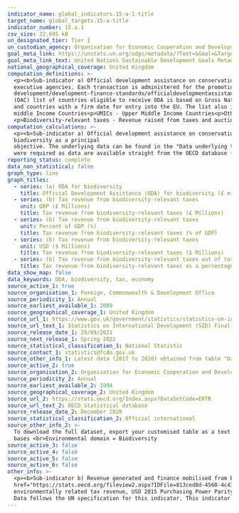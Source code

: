 ```yaml
---
indicator_name: global_indicators.15-a-1-title
target_name: global_targets.15-a-title
indicator_number: 15.a.1
csv_size: 22.695 kB
un_designated_tier: Tier I
un_custodian_agency: Organisation for Economic Cooperation and Development (OECD)
goal_meta_link: https://unstats.un.org/sdgs/metadata/?Text=&Goal=&Target=15.a
goal_meta_link_text: United Nations Sustainable Development Goals Metadata
national_geographical_coverage: United Kingdom
computation_definitions: >-
  <p><b>Sub-indicator a) Official development assistance on conservation and sustainable use of biodiversity</b><p>Official Development Assistance (ODA) - Resource flows to developing countries and multilateral organisations provided by official agencies (e.g. the UK Government) or their
  executive agencies. Each transaction is administered for the promotion of the economic development and welfare of developing countries and is concessional in character. More information on ODA can be found on the <a href="http://www.oecd.org/development/financing-sustainable-
  development/development-finance-standards/officialdevelopmentassistancedefinitionandcoverage.htm">OECD website</a>. ODA recipients are broken down in groups according to their Gross National Income (GNI) per capita.<p>Country income classification - The Development Assistance Committee
  (DAC) list of countries eligible to receive ODA is based on Gross National Income per capita as published by the <a href="https://data.worldbank.org/indicator/NY.GNP.PCAP.CD">World Bank</a>. All low and middle income countries are included, with the exception of G8 members, EU members,
  and countries with a firm date for entry into the EU. The list also includes all Least Developed Countries (LDCs) as defined by the <a href = "https://www.un.org/ohrlls/content/least-developed-countries%20">United Nations (UN)</a>.<p>LDCs - Least Developed Countries<p>LMICs - Lower-
  middle Income Countries<p>UMICs - Upper Middle Income Countries<p>Other LICs - Other Low Income Countries<p>Undefined - ODA that cannot be allocated to a single country<p><b>Sub-indicator b) Revenue generated and finance mobilised from biodiversity-relevant economic instruments</b><p>
  <p>Biodiversity-relevant taxes - Revenue raised from taxes and auctioning of tradable permits directed at biodiversity.</p>
computation_calculations: >-
  <p><b>Sub-indicator a) Official development assistance on conservation and sustainable use of biodiversity</b><p>Values given are the sum of all UK ODA in a target year that have a SectorPurposeCode (CRScode) = 41030. This code relates to ODA flows that have
  biodiversity as a principal
  objective. The underlying data can be found in the "Data underlying the SID publication" dataset available from the link in the Sources tab (Source 1) <p> <p><b>Sub-indicator b) Revenue generated and finance mobilised from biodiversity-relevant economic instruments</b><p>No calculations
  were required as data are available straight from the OECD database (Source 2). </p>
reporting_status: complete
data_non_statistical: false
graph_type: line
graph_titles:
  - series: (a) ODA for biodiversity
    title: Official Development Assistance (ODA) for biodiversity (£ millions)
  - series: (b) Tax revenue from biodiversity-relevant taxes
    unit: GBP (£ Millions)
    title: Tax revenue from biodiversity-relevant taxes (£ Millions)
  - series: (b) Tax revenue from biodiversity-relevant taxes
    unit: Percent of GDP (%)
    title: Tax revenue from biodiversity-relevant taxes (% of GDP)
  - series: (b) Tax revenue from biodiversity-relevant taxes
    unit: USD ($ Millions)
    title: Tax revenue from biodiversity-relevant taxes ($ Millions)
  - series: (b) Tax revenue from biodiversity-relevant taxes out of total tax revenue
    title: Tax revenue from biodiversity-relevant taxes as a percentage of total tax revenue
data_show_map: false
data_keywords: ODA, biodiversity, tax, economy
source_active_1: true
source_organisation_1: Foreign, Commonwealth & Development Office
source_periodicity_1: Annual
source_earliest_available_1: 2009
source_geographical_coverage_1: United Kingdom
source_url_1: https://www.gov.uk/government/statistics/statistics-on-international-development-final-uk-aid-spend-2020
source_url_text_1: Statistics on International Development (SID) Final UK Aid Spend 2020
source_release_date_1: 29/09/2021
source_next_release_1: Spring 2022
source_statistical_classification_1: National Statistic
source_contact_1: statistics@fcdo.gov.uk
source_other_info_1: Latest data (2017 to 2020) obtained from table "Data underlying the SID publication". Previous data (2009 to 2016) is available from [SID for 2017](https://www.gov.uk/government/statistics/statistics-on-international-development-2017)
source_active_2: true
source_organisation_2: Organisation for Economic Cooperation and Development (OECD)
source_periodicity_2: Annual
source_earliest_available_2: 1994
source_geographical_coverage_2: United Kingdom
source_url_2: https://stats.oecd.org/Index.aspx?DataSetCode=ERTR
source_url_text_2: OECD Statistical database
source_release_date_2: December 2020
source_statistical_classification_2: Official international
source_other_info_2: >-
  To download the full dataset, export your customised table as a text file (csv) rather than an Excel file. <br><b>Selections under customise:</b> <br>Country = United Kingdom<br>Variable = all except % of environmentally related tax revenue and the two with USD PPP<br>Category = All tax
  bases <br>Environmental domain = Biodiversity
source_active_3: false
source_active_4: false
source_active_5: false
source_active_6: false
other_info: >-
  <p><b>Sub-indicator b) Revenue generated and finance mobilised from biodiversity-relevant economic instruments</b><p>Further information on Tax revenue from biodiversity-relevant economic instruments is available in the <a
  href="https://stats.oecd.org/fileview2.aspx?IDFile=813ced8d-4560-4c43-9b2c-413d017bee9e">Environmentally related tax revenue Dataset Documentation (PDF 0.18 MB).</a><p> Other environmentally related tax revenue are available from the source, in addition to further units (percentage of
  environmentally related tax revenue, USD 2015 Purchasing Power Parity (PPP), and USD 2015 PPP per capita).<p>Further information on taxes and the associated tax revenue is available on the <a href="http://oe.cd/pine"> OECD Policy Instruments for the Environment (PINE) database</a>.</p>
  Data follows the UN specification for this indicator. This indicator has not been identified in collaboration with topic experts.
---
```

